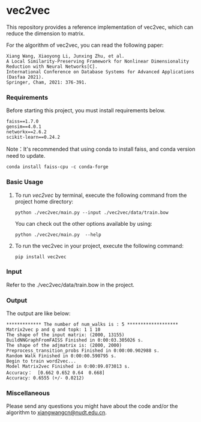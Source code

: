 # vec2vec

This repository provides a reference implementation of vec2vec, which can reduce the dimension to matrix.

For the algorithm of vec2vec, you can read the following paper:

```
Xiang Wang, Xiaoyong Li, Junxing Zhu, et al. 
A Local Similarity-Preserving Framework for Nonlinear Dimensionality Reduction with Neural Networks[C]. 
International Conference on Database Systems for Advanced Applications (Dasfaa 2021). 
Springer, Cham, 2021: 376-391.
```


### Requirements
Before starting this project, you must install requirements below.

```
faiss==1.7.0
gensim==4.0.1
networkx==2.6.2
scikit-learn==0.24.2
```

Note：It's recommended that using conda to install faiss, and conda version need to update.

```
conda install faiss-cpu -c conda-forge
```

### Basic Usage

1. To run *vec2vec*  by terminal, execute the following command from the project home directory:
   ```
   python ./vec2vec/main.py --input ./vec2vec/data/train.bow
   ```
   
   You can check out the other options available by using:
   ```
   python ./vec2vec/main.py  --help
   ```

2. To run the vec2vec in your project, execute the following command:

   ```
   pip install vec2vec
   ```

### Input
Refer to the ./vec2vec/data/train.bow in the project.

### Output
The output are like below:

	************* The number of num_walks is : 5 *******************
	Matrix2vec p and q and topk: 1 1 10
	The shape of the input matrix: (2000, 13155)
	BuildNNGraphFromFAISS Finished in 0:00:03.305026 s.
	The shape of the adjmatrix is: (2000, 2000)
	Preprocess_transition_probs Finished in 0:00:00.902988 s.
	Random Walk Finished in 0:00:00.590795 s.
	Begin to train word2vec...
	Model Matrix2vec Finished in 0:00:09.073013 s.
	Accuracy：  [0.662 0.652 0.64  0.668]
	Accuracy: 0.6555 (+/- 0.0212)

### Miscellaneous

Please send any questions you might have about the code and/or the algorithm to xiangwangcn@nudt.edu.cn.
